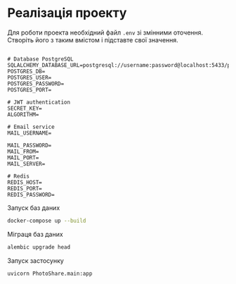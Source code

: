 # Реалізація проекту

Для роботи проекта необхідний файл `.env` зі змінними оточення.
Створіть його з таким вмістом і підставте свої значення.

```dotenv

# Database PostgreSQL
SQLALCHEMY_DATABASE_URL=postgresql://username:password@localhost:5433/postgres
POSTGRES_DB=
POSTGRES_USER=
POSTGRES_PASSWORD=
POSTGRES_PORT=

# JWT authentication
SECRET_KEY=
ALGORITHM=

# Email service
MAIL_USERNAME=

MAIL_PASSWORD=
MAIL_FROM=
MAIL_PORT=
MAIL_SERVER=

# Redis
REDIS_HOST=
REDIS_PORT=
REDIS_PASSWORD=
```

Запуск баз даних


```bash
docker-compose up --build
```

Міграця баз даних


```bash
alembic upgrade head
```

Запуск застосунку


```bash
uvicorn PhotoShare.main:app
```